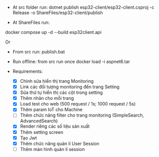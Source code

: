 - At src folder run:
  dotnet publish esp32-client/esp32-client.csproj -c Release -o ShareFiles/esp32-client/publish

- At ShareFiles run:

docker compose up -d --build esp32client.api

Or

- From src run:
  publish.bat

- Run offline: from src run once
  docker load -i aspnet6.tar

- Requirements:
  - [x] Chỉnh sửa hiển thị trang Monitoring
  - [x] Link các đối tượng monitoring đến trang Setting
  - [x] Sửa thứ tự hiển thị các cột trong setting
  - [x] Thêm nhãn cho mỗi trang
  - [x] Load test cho web (500 request / 1s; 1000 request / 5s)
  - [x] Thêm param IoT cho Machine
  - [ ] Thêm chức năng filter cho trang monitoring (SimpleSearch, AdvancedSearch)
  - [x] Render riêng các số liệu sản xuất
  - [x] Thêm setting screen
  - [x] Tạo Jwt
  - [x] Thêm chức năng quản lí User Session
  - [ ] Thêm màn hình quản lí session
